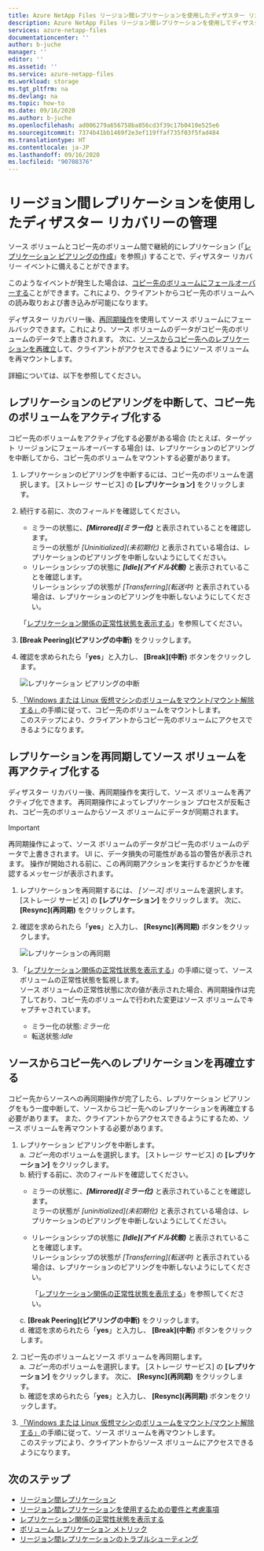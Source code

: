 ```yaml
---
title: Azure NetApp Files リージョン間レプリケーションを使用したディザスター リカバリーの管理 | Microsoft Docs
description: Azure NetApp Files リージョン間レプリケーションを使用してディザスター リカバリーを管理する方法について説明します。
services: azure-netapp-files
documentationcenter: ''
author: b-juche
manager: ''
editor: ''
ms.assetid: ''
ms.service: azure-netapp-files
ms.workload: storage
ms.tgt_pltfrm: na
ms.devlang: na
ms.topic: how-to
ms.date: 09/16/2020
ms.author: b-juche
ms.openlocfilehash: ad006279a656758ba856cd3f39c17b0410e525e6
ms.sourcegitcommit: 7374b41bb1469f2e3ef119ffaf735f03f5fad484
ms.translationtype: HT
ms.contentlocale: ja-JP
ms.lasthandoff: 09/16/2020
ms.locfileid: "90708376"
---
```

# <a name="manage-disaster-recovery-using-cross-region-replication"></a>リージョン間レプリケーションを使用したディザスター リカバリーの管理 

ソース ボリュームとコピー先のボリューム間で継続的にレプリケーション (「[レプリケーション ピアリングの作成](cross-region-replication-create-peering.md)」を参照」) することで、ディザスター リカバリー イベントに備えることができます。 

このようなイベントが発生した場合は、[コピー先のボリュームにフェールオーバーする](#break-replication-peering-to-activate-the-destination-volume)ことができます。これにより、クライアントからコピー先のボリュームへの読み取りおよび書き込みが可能になります。 

ディザスター リカバリー後、[再同期操作](#resync-replication-to-reactivate-the-source-volume)を使用してソース ボリュームにフェールバックできます。これにより、ソース ボリュームのデータがコピー先のボリュームのデータで上書きされます。  次に、[ソースからコピー先へのレプリケーションを再確立](#reestablish-source-to-destination-replication)して、クライアントがアクセスできるようにソース ボリュームを再マウントします。 

詳細については、以下を参照してください。 

## <a name="break-replication-peering-to-activate-the-destination-volume"></a>レプリケーションのピアリングを中断して、コピー先のボリュームをアクティブ化する

コピー先のボリュームをアクティブ化する必要がある場合 (たとえば、ターゲット リージョンにフェールオーバーする場合) は、レプリケーションのピアリングを中断してから、コピー先のボリュームをマウントする必要があります。  

1. レプリケーションのピアリングを中断するには、コピー先のボリュームを選択します。 [ストレージ サービス] の **[レプリケーション]** をクリックします。  

2.  続行する前に、次のフィールドを確認してください。  
    * ミラーの状態に、***[Mirrored]\(ミラー化\)*** と表示されていることを確認します。   
        ミラーの状態が *[Uninitialized]\(未初期化\)* と表示されている場合は、レプリケーションのピアリングを中断しないようにしてください。
    * リレーションシップの状態に ***[Idle]\(アイドル状態\)*** と表示されていることを確認します。   
        リレーションシップの状態が *[Transferring]\(転送中\)* と表示されている場合は、レプリケーションのピアリングを中断しないようにしてください。   

    「[レプリケーション関係の正常性状態を表示する](cross-region-replication-display-health-status.md)」を参照してください。 

3.  **[Break Peering]\(ピアリングの中断\)** をクリックします。  

4.  確認を求められたら「**yes**」と入力し、 **[Break]\(中断\)** ボタンをクリックします。 

    ![レプリケーション ピアリングの中断](../media/azure-netapp-files/cross-region-replication-break-replication-peering.png)

5.  [「Windows または Linux 仮想マシンのボリュームをマウント/マウント解除する」](azure-netapp-files-mount-unmount-volumes-for-virtual-machines.md)の手順に従って、コピー先のボリュームをマウントします。   
    このステップにより、クライアントからコピー先のボリュームにアクセスできるようになります。

## <a name="resync-replication-to-reactivate-the-source-volume"></a>レプリケーションを再同期してソース ボリュームを再アクティブ化する   

ディザスター リカバリー後、再同期操作を実行して、ソース ボリュームを再アクティブ化できます。  再同期操作によってレプリケーション プロセスが反転され、コピー先のボリュームからソース ボリュームにデータが同期されます。  

> [!IMPORTANT] 
> 再同期操作によって、ソース ボリュームのデータがコピー先のボリュームのデータで上書きされます。  UI に、データ損失の可能性がある旨の警告が表示されます。 操作が開始される前に、この再同期アクションを実行するかどうかを確認するメッセージが表示されます。

1. レプリケーションを再同期するには、 *[ソース]* ボリュームを選択します。 [ストレージ サービス] の **[レプリケーション]** をクリックします。 次に、 **[Resync]\(再同期\)** をクリックします。  

2. 確認を求められたら「**yes**」と入力し、 **[Resync]\(再同期\)** ボタンをクリックします。 
 
    ![レプリケーションの再同期](../media/azure-netapp-files/cross-region-replication-resync-replication.png)

3. 「[レプリケーション関係の正常性状態を表示する](cross-region-replication-display-health-status.md)」の手順に従って、ソース ボリュームの正常性状態を監視します。   
    ソース ボリュームの正常性状態に次の値が表示された場合、再同期操作は完了しており、コピー先のボリュームで行われた変更はソース ボリュームでキャプチャされています。   

    * ミラー化の状態:*ミラー化*  
    * 転送状態:*Idle*  

## <a name="reestablish-source-to-destination-replication"></a>ソースからコピー先へのレプリケーションを再確立する

コピー先からソースへの再同期操作が完了したら、レプリケーション ピアリングをもう一度中断して、ソースからコピー先へのレプリケーションを再確立する必要があります。 また、クライアントからアクセスできるようにするため、ソース ボリュームを再マウントする必要があります。  

1. レプリケーション ピアリングを中断します。  
    a. *コピー先*のボリュームを選択します。 [ストレージ サービス] の **[レプリケーション]** をクリックします。  
    b. 続行する前に、次のフィールドを確認してください。   
    * ミラーの状態に、***[Mirrored]\(ミラー化\)*** と表示されていることを確認します。   
    ミラーの状態が *[uninitialized]\(未初期化\)* と表示されている場合は、レプリケーションのピアリングを中断しないようにしてください。  
    * リレーションシップの状態に ***[Idle]\(アイドル状態\)*** と表示されていることを確認します。   
    リレーションシップの状態が *[Transferring]\(転送中\)* と表示されている場合は、レプリケーションのピアリングを中断しないようにしてください。    

        「[レプリケーション関係の正常性状態を表示する](cross-region-replication-display-health-status.md)」を参照してください。 

    c. **[Break Peering]\(ピアリングの中断\)** をクリックします。   
    d. 確認を求められたら「**yes**」と入力し、 **[Break]\(中断\)** ボタンをクリックします。  

2. コピー先のボリュームとソース ボリュームを再同期します。  
    a. *コピー先*のボリュームを選択します。 [ストレージ サービス] の **[レプリケーション]** をクリックします。 次に、 **[Resync]\(再同期\)** をクリックします。   
    b. 確認を求められたら「**yes**」と入力し、 **[Resync]\(再同期\)** ボタンをクリックします。

3. [「Windows または Linux 仮想マシンのボリュームをマウント/マウント解除する」](azure-netapp-files-mount-unmount-volumes-for-virtual-machines.md)の手順に従って、ソース ボリュームを再マウントします。  
    このステップにより、クライアントからソース ボリュームにアクセスできるようになります。

## <a name="next-steps"></a>次のステップ  

* [リージョン間レプリケーション](cross-region-replication-introduction.md)
* [リージョン間レプリケーションを使用するための要件と考慮事項](cross-region-replication-requirements-considerations.md)
* [レプリケーション関係の正常性状態を表示する](cross-region-replication-display-health-status.md)
* [ボリューム レプリケーション メトリック](azure-netapp-files-metrics.md#replication)
* [リージョン間レプリケーションのトラブルシューティング](troubleshoot-cross-region-replication.md)

